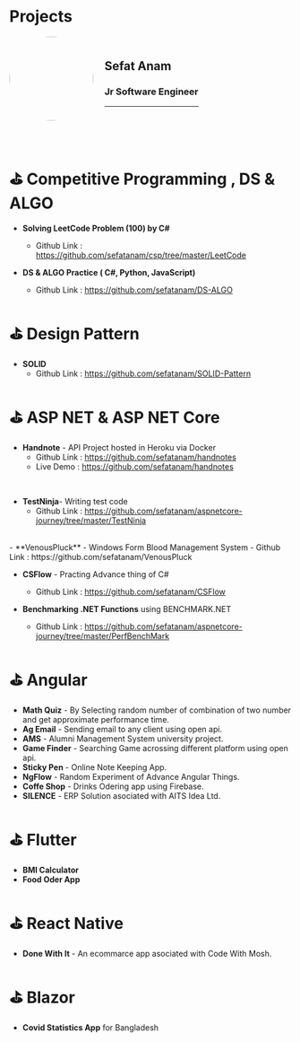 # **Projects** 

<div  style='display:flex; align-items:center;'>
<img src='https://pbs.twimg.com/profile_images/1400517637101080577/FlnoNlIh_400x400.jpg' style='width:150px;border-radius:50%; margin-right:20px' />

<div>

##  **Sefat Anam**
### Jr Software Engineer 
<hr>
</div>
</div>
<br>
<br>


# ⛳ **Competitive Programming , DS & ALGO**
- **Solving LeetCode Problem (100) by C#** 
    - Github Link : https://github.com/sefatanam/csp/tree/master/LeetCode

- **DS & ALGO Practice ( C#, Python, JavaScript)**
    - Github Link :  https://github.com/sefatanam/DS-ALGO


# ⛳ **Design Pattern**

- **SOLID**
    - Github Link : https://github.com/sefatanam/SOLID-Pattern

# ⛳ **ASP NET & ASP NET Core** 
- **Handnote** - API Project hosted in Heroku via Docker
    - Github Link : https://github.com/sefatanam/handnotes
    - Live Demo : https://github.com/sefatanam/handnotes
<br>

- **TestNinja**- Writing test code 
    - Github Link : https://github.com/sefatanam/aspnetcore-journey/tree/master/TestNinja
<br>
- **VenousPluck** - Windows Form Blood Management System
    - Github Link : https://github.com/sefatanam/VenousPluck

- **CSFlow** - Practing Advance thing of C#
    - Github Link : https://github.com/sefatanam/CSFlow

- **Benchmarking .NET Functions** using BENCHMARK.NET
    - Github Link : https://github.com/sefatanam/aspnetcore-journey/tree/master/PerfBenchMark

# ⛳ **Angular**
- **Math Quiz** - By Selecting random number of combination of two number and get approximate performance time.
- **Ag Email** - Sending email to any client using open api.
- **AMS** - Alumni Management System university project.
- **Game Finder** - Searching Game acrossing different platform using open api.
- **Sticky Pen** - Online Note Keeping App.
- **NgFlow** - Random Experiment of Advance Angular Things.
- **Coffe Shop** - Drinks Odering app using Firebase.
- **SILENCE** - ERP Solution asociated with AITS Idea Ltd.

# ⛳ **Flutter**
- **BMI Calculator** 
- **Food Oder App**

# ⛳ **React Native**
- **Done With It** - An ecommarce app asociated with Code With Mosh.


# ⛳ **Blazor** 
- **Covid Statistics App** for Bangladesh

<br>
<br>
<br>
